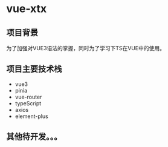 # vue-xtx

## 项目背景

为了加强对VUE3语法的掌握，同时为了学习下TS在VUE中的使用。

## 项目主要技术栈

+ vue3
+ pinia
+ vue-router
+ typeScript
+ axios
+ element-plus
 
## 其他待开发。。。